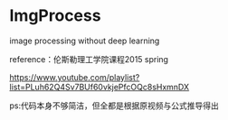 # ImgProcess
image processing without deep learning

reference：伦斯勒理工学院课程2015 spring


https://www.youtube.com/playlist?list=PLuh62Q4Sv7BUf60vkjePfcOQc8sHxmnDX



ps:代码本身不够简洁，但全都是根据原视频与公式推导得出